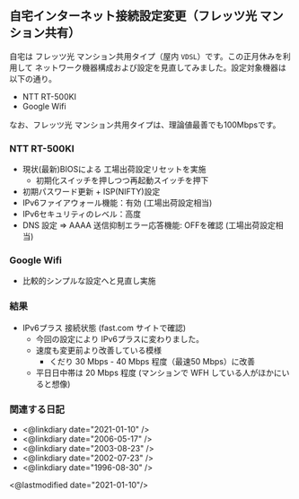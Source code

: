 ## 自宅インターネット接続設定変更（フレッツ光 マンション共有）

自宅は フレッツ光 マンション共用タイプ（屋内 `VDSL`）です。この正月休みを利用して ネットワーク機器構成および設定を見直してみました。設定対象機器は以下の通り。

- NTT RT-500KI
- Google Wifi

なお、フレッツ光 マンション共用タイプは、理論値最善でも100Mbpsです。

### NTT RT-500KI

- 現状(最新)BIOSによる 工場出荷設定リセットを実施
    - 初期化スイッチを押しつつ再起動スイッチを押下
- 初期パスワード更新 + ISP(NIFTY)設定
- IPv6ファイアウォール機能：有効 (工場出荷設定相当)
- IPv6セキュリティのレベル：高度
- DNS 設定 => AAAA 送信抑制エラー応答機能: OFFを確認 (工場出荷設定相当)

### Google Wifi

- 比較的シンプルな設定へと見直し実施

### 結果

- IPv6プラス 接続状態 (fast.com サイトで確認)
    - 今回の設定により IPv6プラスに変わりました。
    - 速度も変更前より改善している模様
        - くだり 30 Mbps - 40 Mbps 程度（最速50 Mbps）に改善
    - 平日日中帯は 20 Mbps 程度 (マンションで WFH している人がほかにいると想像)

### 関連する日記

- <@linkdiary date="2021-01-10" />
- <@linkdiary date="2006-05-17" />
- <@linkdiary date="2003-08-23" />
- <@linkdiary date="2002-07-23" />
- <@linkdiary date="1996-08-30" />

<@lastmodified date="2021-01-10"/>
